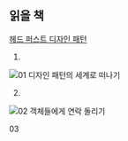 ## 읽을 책 

[헤드 퍼스트 디자인 패턴](http://www.yes24.com/Product/Goods/108192370)

01.

![01 디자인 패턴의 세계로 떠나기](https://github.com/jeehge/Study/assets/8108570/730b9cf6-5c3e-42ad-97f4-50a1f6752983)
<br>

02.

![02 객체들에게 연락 돌리기](https://github.com/jeehge/Study/assets/8108570/dc21dc51-5b8b-4ac3-8e4b-59a557a93661)

03



